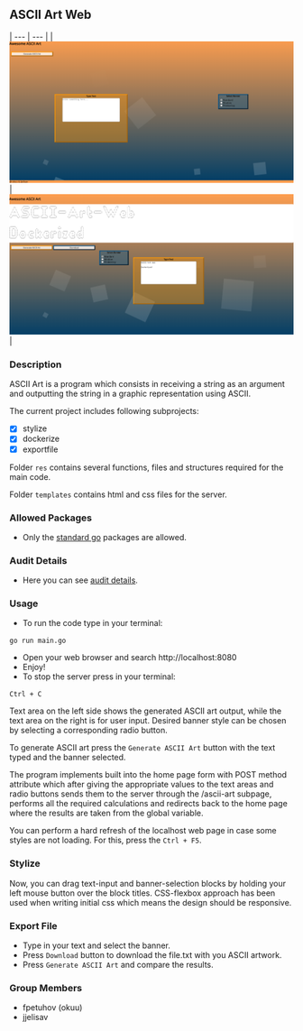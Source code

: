 <p style='text-align: justify;'>

## ASCII Art Web

| --- | --- |
| ![Ascii Art Web](aaw0.png) | ![Download button](aaw1.png) |


### Description

ASCII Art is a program which consists in receiving a string as an argument and outputting the string in a graphic representation using ASCII.

The current project includes following subprojects: 
-   [x] stylize
-   [x] dockerize
-   [x] exportfile

Folder <code>res</code> contains several functions, files and structures required for the main code.

Folder <code>templates</code> contains html and css files for the server.

### Allowed Packages

- Only the [standard go](https://golang.org/pkg/) packages are allowed.

### Audit Details

- Here you can see [audit details](https://github.com/01-edu/public/tree/master/subjects/ascii-art-web/audit).

### Usage

- To run the code type in your terminal:
```
go run main.go
```
- Open your web browser and search http://localhost:8080
- Enjoy!
- To stop the server press in your terminal:
```
Ctrl + C
```

Text area on the left side shows the generated ASCII art output, while the text area on the right is for user input. Desired banner style can be chosen by selecting a corresponding radio button.

To generate ASCII art press the <code>Generate ASCII Art</code> button with the text typed and the banner selected.

The program implements built into the home page form with POST method attribute which after giving the appropriate values to the text areas and radio buttons sends them to the server through the /ascii-art subpage, performs all the required calculations and redirects back to the home page where the results are taken from the global variable.

You can perform a hard refresh of the localhost web page in case some styles are not loading. For this, press the <code>Ctrl + F5</code>.

### Stylize

Now, you can drag text-input and banner-selection blocks by holding your left mouse button over the block titles. CSS-flexbox approach has been used when writing initial css which means the design should be responsive.

### Export File

- Type in your text and select the banner.
- Press <code>Download</code> button to download the file.txt with you ASCII artwork.
- Press <code>Generate ASCII Art</code> and compare the results.

### Group Members

- fpetuhov (okuu)
- jjelisav
</p>